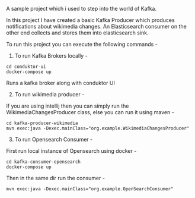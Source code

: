 A sample project which i used to step into the world of Kafka. 

In this project I have created a basic Kafka Producer which produces notifications about wikimedia changes. An Elasticsearch consumer on the other end collects and stores them into elasticsearch sink. 

To run this project you can execute the following commands - 

1. To run Kafka Brokers locally -

```
cd conduktor-ui
docker-compose up
```

Runs a kafka broker along with conduktor UI 

2. To run wikimedia producer -

If you are using intellij then you can simply run the WikimediaChangesProducer class, else you can run it using maven - 

```
cd kafka-producer-wikimedia
mvn exec:java -Dexec.mainClass="org.example.WikimediaChangesProducer"
```

3. To run Opensearch Consumer -

First run local instance of Opensearch using docker - 

```
cd kafka-consumer-opensearch
docker-compose up
```

Then in the same dir run the consumer - 

```
mvn exec:java -Dexec.mainClass="org.example.OpenSearchConsumer"
```




   
